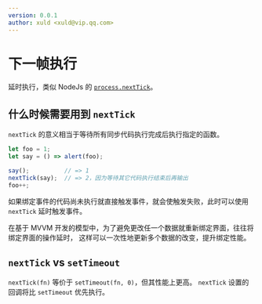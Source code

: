 ```yaml
---
version: 0.0.1
author: xuld <xuld@vip.qq.com>
---
```

# 下一帧执行
延时执行，类似 NodeJs 的 [`process.nextTick`](https://nodejs.org/dist/latest-v8.x/docs/api/process.html#process_process_nexttick_callback_args)。

## 什么时候需要用到 `nextTick`
`nextTick` 的意义相当于等待所有同步代码执行完成后执行指定的函数。

```js
let foo = 1;
let say = () => alert(foo);

say();          // => 1
nextTick(say);  // => 2，因为等待其它代码执行结束后再输出  
foo++;
```

如果绑定事件的代码尚未执行就直接触发事件，就会使触发失败，此时可以使用 `nextTick` 延时触发事件。

在基于 MVVM 开发的模型中，为了避免更改任一个数据就重新绑定界面，往往将绑定界面的操作延时，
这样可以一次性地更新多个数据的改变，提升绑定性能。

## `nextTick` vs `setTimeout`
`nextTick(fn)` 等价于 `setTimeout(fn, 0)`，但其性能上更高。
`nextTick` 设置的回调将比 `setTimeout` 优先执行。
